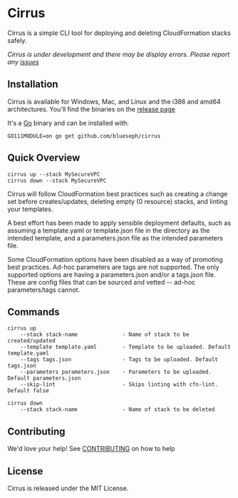 # Cirrus
Cirrus is a simple CLI tool for deploying and deleting CloudFormation stacks safely.

_Cirrus is under development and there may be display errors. Please report any [issues](github.com/blueseph/cirrus/issues)_

## Installation

Cirrus is available for Windows, Mac, and Linux and the i386 and amd64 architectures. You'll find the binaries on the [release page](github.com/blueseph/cirrus/releases)

It's a [Go](https://golang.org/) binary and can be installed with:

`GO111MODULE=on go get github.com/blueseph/cirrus`

## Quick Overview

`cirrus up --stack MySecureVPC`  
`cirrus down --stack MySecureVPC`


Cirrus will follow CloudFormation best practices such as creating a change set before creates/updates, deleting empty (0 resource) stacks, and linting your templates.

A best effort has been made to apply sensible deployment defaults, such as assuming a template.yaml or template.json file in the directory as the intended template, and a parameters.json file as the intended parameters file.

Some CloudFormation options have been disabled as a way of promoting best practices. Ad-hoc parameters are tags are not supported. The only supported options are having a parameters.json and/or a tags.json file. These are config files that can be sourced and vetted -- ad-hoc parameters/tags cannot.

## Commands

```
cirrus up 
    --stack stack-name              - Name of stack to be created/updated
    --template template.yaml        - Template to be uploaded. Default template.yaml
    --tags tags.json                - Tags to be uploaded. Default tags.json
    --parameters parameters.json    - Parameters to be uploaded. Default parameters.json
    --skip-lint                     - Skips linting with cfn-lint. Default false
```

```
cirrus down
    --stack stack-name              - Name of stack to be deleted
````

## Contributing

We'd love your help! See [CONTRIBUTING](github.com/blueseph/cirrus/blob/master/CONTRIBUTING.md) on how to help

## License

Cirrus is released under the MIT License.